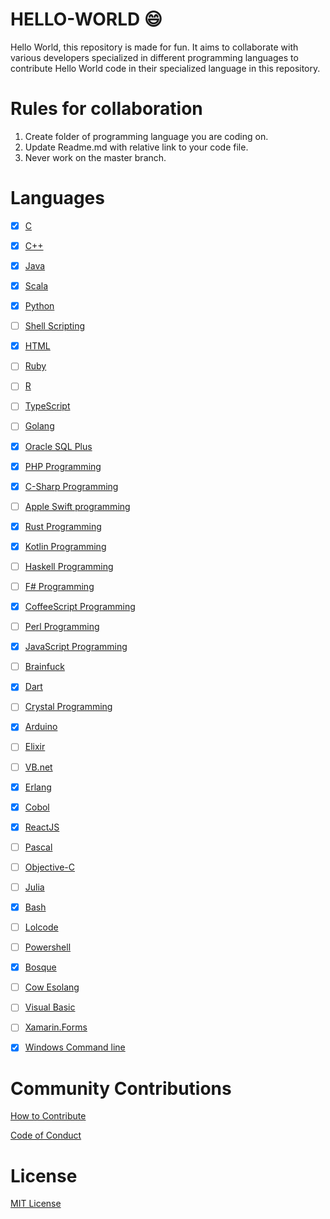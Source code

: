 # HELLO-WORLD :smile:
Hello World, this repository is made for fun. It aims to collaborate with various developers specialized in different programming languages to contribute Hello World code in their specialized language in this repository.

# Rules for collaboration

1. Create folder of programming language you are coding on.
2. Update Readme.md with relative link to your code file.
3. Never work on the master branch.

# Languages

- [x] [C](C%20Programming)

- [x] [C++](Cpp%20Programming)

- [x] [Java](Java%20Programming)

- [x] [Scala](Scala)

- [x] [Python](Python%20Programming)

- [ ] [Shell Scripting](Shell%20Scripting)

- [x] [HTML](HTML%20Programming)

- [ ] [Ruby](Ruby%20Programming)

- [ ] [R](R%20Programming)

- [ ] [TypeScript](TypeScript)

- [ ] [Golang](Golang%20Programming)

- [x] [Oracle SQL Plus](SQL%20Plus)

- [x] [PHP Programming](PHP%20Programming)

- [x] [C-Sharp Programming](C-Sharp/)

- [ ] [Apple Swift programming](Swift/)

- [x] [Rust Programming](Rust)

- [x] [Kotlin Programming](Kotlin/)

- [ ] [Haskell Programming](Haskell/)

- [ ] [F# Programming](F-Sharp/)

- [x] [CoffeeScript Programming](CoffeeScript/)

- [ ] [Perl Programming](Perl%20Programming)

- [x] [JavaScript Programming](JavaScript%20Programming)

- [ ] [Brainfuck](Brainfuck/)

- [x] [Dart](Dart/)

- [ ] [Crystal Programming](Crystal%20Programming)

- [x] [Arduino](Arduino/)

- [ ] [Elixir](Elixir/)

- [ ] [VB.net](VB.net/)

- [x] [Erlang](Erlang/)

- [x] [Cobol](Cobol/)

- [x] [ReactJS](ReactJS/)

- [ ] [Pascal](Pascal/)

- [ ] [Objective-C](Objective-C/)

- [ ] [Julia](Julia/)

- [x] [Bash](Bash/)

- [ ] [Lolcode](lolcode/)

- [ ] [Powershell](PowerShell/)

- [x] [Bosque](Bosque/)

- [ ] [Cow Esolang](COW%20-%20Esolang)

- [ ] [Visual Basic](Visual%20Basic)

- [ ] [Xamarin.Forms](XamarinForms)

- [x] [Windows Command line](Windows%20Command%20Line)


# Community Contributions

[How to Contribute](CONTRIBUTING.md)

[Code of Conduct](CODE_OF_CONDUCT.md)

# License

[MIT License](LICENSE)
